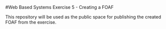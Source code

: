 #Web Based Systems Exercise 5 - Creating a FOAF

This repository will be used as the public space for publishing the created FOAF from the exercise.
